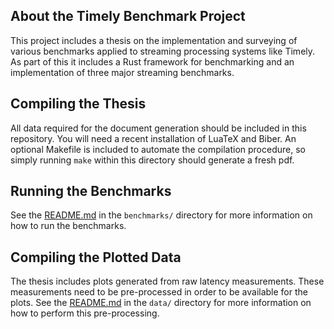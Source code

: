 ## About the Timely Benchmark Project
This project includes a thesis on the implementation and surveying of various benchmarks applied to streaming processing systems like Timely. As part of this it includes a Rust framework for benchmarking and an implementation of three major streaming benchmarks.

## Compiling the Thesis
All data required for the document generation should be included in this repository. You will need a recent installation of LuaTeX and Biber. An optional Makefile is included to automate the compilation procedure, so simply running `make` within this directory should generate a fresh pdf.

## Running the Benchmarks
See the [README.md](benchmarks/README.md) in the `benchmarks/` directory for more information on how to run the benchmarks.

## Compiling the Plotted Data
The thesis includes plots generated from raw latency measurements. These measurements need to be pre-processed in order to be available for the plots. See the [README.md](data/README.md) in the `data/` directory for more information on how to perform this pre-processing.
